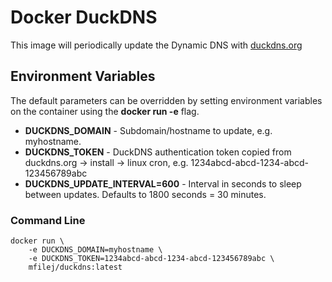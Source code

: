 # Docker DuckDNS
This image will periodically update the Dynamic DNS with [duckdns.org](https://www.duckdns.org/)

## Environment Variables
The default parameters can be overridden by setting environment variables on the container using the **docker run -e** flag.

 * **DUCKDNS_DOMAIN** - Subdomain/hostname to update, e.g. myhostname.
 * **DUCKDNS_TOKEN** - DuckDNS authentication token copied from duckdns.org -> install -> linux cron, e.g. 1234abcd-abcd-1234-abcd-123456789abc
 * **DUCKDNS_UPDATE_INTERVAL=600** - Interval in seconds to sleep between updates. Defaults to 1800 seconds = 30 minutes.

### Command Line
```
docker run \
	-e DUCKDNS_DOMAIN=myhostname \
	-e DUCKDNS_TOKEN=1234abcd-abcd-1234-abcd-123456789abc \
    mfilej/duckdns:latest
```
